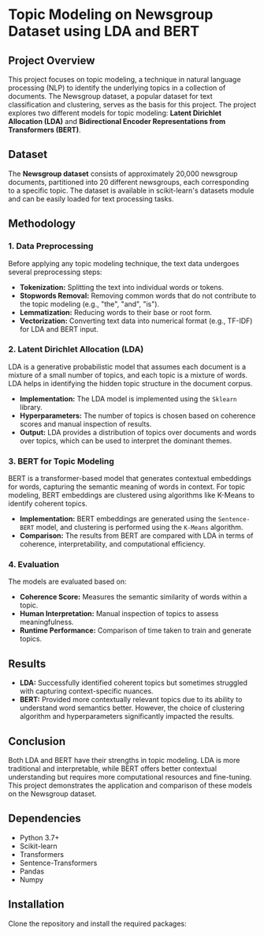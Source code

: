 # Topic Modeling on Newsgroup Dataset using LDA and BERT

## Project Overview

This project focuses on topic modeling, a technique in natural language processing (NLP) to identify the underlying topics in a collection of documents. The Newsgroup dataset, a popular dataset for text classification and clustering, serves as the basis for this project. The project explores two different models for topic modeling: **Latent Dirichlet Allocation (LDA)** and **Bidirectional Encoder Representations from Transformers (BERT)**.

## Dataset

The **Newsgroup dataset** consists of approximately 20,000 newsgroup documents, partitioned into 20 different newsgroups, each corresponding to a specific topic. The dataset is available in scikit-learn's datasets module and can be easily loaded for text processing tasks.

## Methodology

### 1. Data Preprocessing

Before applying any topic modeling technique, the text data undergoes several preprocessing steps:
- **Tokenization:** Splitting the text into individual words or tokens.
- **Stopwords Removal:** Removing common words that do not contribute to the topic modeling (e.g., "the", "and", "is").
- **Lemmatization:** Reducing words to their base or root form.
- **Vectorization:** Converting text data into numerical format (e.g., TF-IDF) for LDA and BERT input.

### 2. Latent Dirichlet Allocation (LDA)

LDA is a generative probabilistic model that assumes each document is a mixture of a small number of topics, and each topic is a mixture of words. LDA helps in identifying the hidden topic structure in the document corpus.

- **Implementation:** The LDA model is implemented using the `Sklearn` library.
- **Hyperparameters:** The number of topics is chosen based on coherence scores and manual inspection of results.
- **Output:** LDA provides a distribution of topics over documents and words over topics, which can be used to interpret the dominant themes.

### 3. BERT for Topic Modeling

BERT is a transformer-based model that generates contextual embeddings for words, capturing the semantic meaning of words in context. For topic modeling, BERT embeddings are clustered using algorithms like K-Means to identify coherent topics.

- **Implementation:** BERT embeddings are generated using the `Sentence-BERT` model, and clustering is performed using the `K-Means` algorithm.
- **Comparison:** The results from BERT are compared with LDA in terms of coherence, interpretability, and computational efficiency.

### 4. Evaluation

The models are evaluated based on:
- **Coherence Score:** Measures the semantic similarity of words within a topic.
- **Human Interpretation:** Manual inspection of topics to assess meaningfulness.
- **Runtime Performance:** Comparison of time taken to train and generate topics.

## Results

- **LDA:** Successfully identified coherent topics but sometimes struggled with capturing context-specific nuances.
- **BERT:** Provided more contextually relevant topics due to its ability to understand word semantics better. However, the choice of clustering algorithm and hyperparameters significantly impacted the results.

## Conclusion

Both LDA and BERT have their strengths in topic modeling. LDA is more traditional and interpretable, while BERT offers better contextual understanding but requires more computational resources and fine-tuning. This project demonstrates the application and comparison of these models on the Newsgroup dataset.

## Dependencies

- Python 3.7+
- Scikit-learn
- Transformers
- Sentence-Transformers
- Pandas
- Numpy

## Installation

Clone the repository and install the required packages:

